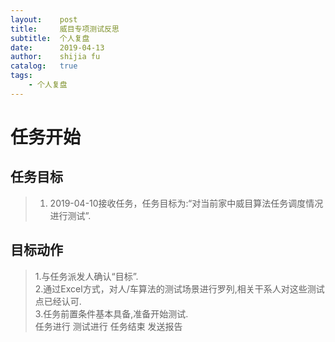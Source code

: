 ```yaml
---
layout:    post
title:     威目专项测试反思
subtitle:  个人复盘
date:      2019-04-13
author:    shijia fu
catalog:   true
tags:
    - 个人复盘
---
```


#   任务开始   
## 任务目标    
> 1. 2019-04-10接收任务，任务目标为:“对当前家中威目算法任务调度情况进行测试”.   
## 目标动作   
> 1.与任务派发人确认“目标”.   
> 2.通过Excel方式，对人/车算法的测试场景进行罗列,相关干系人对这些测试点已经认可.   
> 3.任务前置条件基本具备,准备开始测试.   
任务进行
测试进行
任务结束
发送报告
